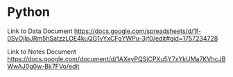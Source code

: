 # Python

Link to Data Document
https://docs.google.com/spreadsheets/d/1f-0SyOjlpJRm5hSatzzLOE4kuQG1vYxCFgYWPu-3jf0/edit#gid=1757234728

Link to Notes Document
https://docs.google.com/document/d/1AXeyPQSjCPXu5Y7xYkUMa7KVhcJBWwAJ0g0w-Bk7FVo/edit
